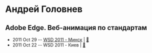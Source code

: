 # Андрей Головнев

## Adobe Edge. Веб-анимация по стандартам
- 2011 Oct 29 -- [WSD 2011 - Минск](https://www.youtube.com/watch?v=yQwMBlptTmQ)  | [:notebook:](https://wsd.events/2011/10/29/pres/adobe-edge/)  
- 2011 Oct 22 -- WSD 2011 - Киев  | [:notebook:](https://wsd.events/2011/10/22/pres/adobe-edge/)  
